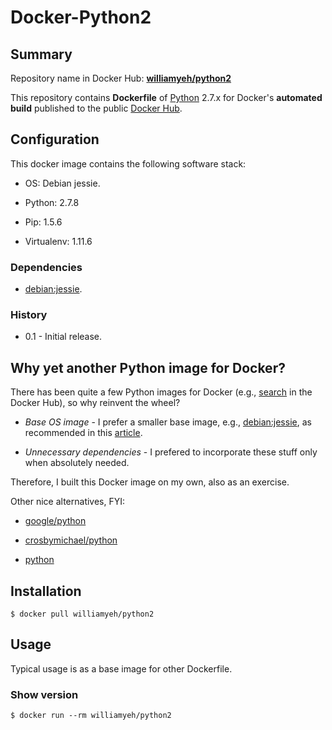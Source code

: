 Docker-Python2
==============

## Summary

Repository name in Docker Hub: **[williamyeh/python2](https://registry.hub.docker.com/u/williamyeh/python2/)**

This repository contains **Dockerfile** of [Python](https://www.python.org/) 2.7.x for Docker's **automated build** published to the public [Docker Hub](https://registry.hub.docker.com/).





## Configuration

This docker image contains the following software stack:

- OS: Debian jessie.

- Python: 2.7.8

- Pip: 1.5.6

- Virtualenv: 1.11.6




### Dependencies

- [debian:jessie](https://registry.hub.docker.com/_/debian/).


### History

- 0.1 - Initial release.



## Why yet another Python image for Docker?

There has been quite a few Python images for Docker (e.g., [search](https://registry.hub.docker.com/search?q=python) in the Docker Hub), so why reinvent the wheel?

- *Base OS image* - I prefer a smaller base image, e.g., [debian:jessie](https://registry.hub.docker.com/_/debian/), as recommended in this [article](http://crosbymichael.com/dockerfile-best-practices-take-2.html).

- *Unnecessary dependencies* - I prefered to incorporate these stuff only when absolutely needed.

Therefore, I built this Docker image on my own, also as an exercise.


Other nice alternatives, FYI:

- [google/python](https://registry.hub.docker.com/u/google/python/)

- [crosbymichael/python](https://registry.hub.docker.com/u/crosbymichael/python/)

- [python](https://registry.hub.docker.com/_/python/)




## Installation

```
$ docker pull williamyeh/python2
```


## Usage

Typical usage is as a base image for other Dockerfile.


### Show version

```
$ docker run --rm williamyeh/python2
```
